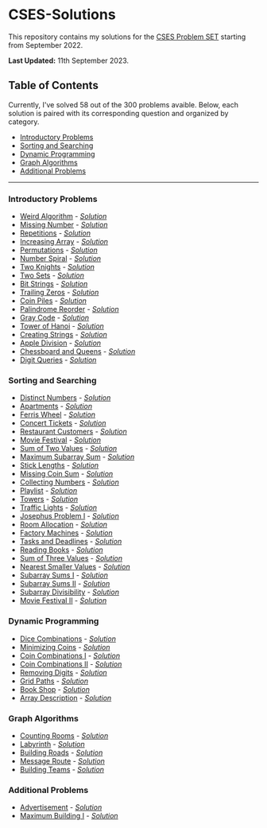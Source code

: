 # CSES-Solutions
This repository contains my solutions for the [CSES Problem SET](https://cses.fi/problemset/) starting from September 2022.

**Last Updated:** 11th September 2023.

## Table of Contents

Currently, I've solved 58 out of the 300 problems avaible. Below, each solution is paired with its corresponding question and organized by category.

- [Introductory Problems](#introductory-problems)
- [Sorting and Searching](#sorting-and-searching)
- [Dynamic Programming](#dynamic-programming)
- [Graph Algorithms](#graph-algorithms)
- [Additional Problems](#additional-problems)

***

### Introductory Problems

- [Weird Algorithm](https://cses.fi/problemset/task/1068) - *[Solution](/introductory_problems/WeirdAlgorithm.cpp)*
- [Missing Number](https://cses.fi/problemset/task/1083) - *[Solution](/introductory_problems/MissingNumber.cpp)*
- [Repetitions](https://cses.fi/problemset/task/1069) - *[Solution](/introductory_problems/Repetitions.cpp)*
- [Increasing Array](https://cses.fi/problemset/task/1094) - *[Solution](/introductory_problems/IncreasingArray.cpp)*
- [Permutations](https://cses.fi/problemset/task/1070) - *[Solution](/introductory_problems/Permutations.cpp)*
- [Number Spiral](https://cses.fi/problemset/task/1071) - *[Solution](/introductory_problems/NumberSpiral.cpp)*
- [Two Knights](https://cses.fi/problemset/task/1072) - *[Solution](/introductory_problems/TwoKnights.cpp)*
- [Two Sets](https://cses.fi/problemset/task/1092) - *[Solution](/introductory_problems/TwoSets.cpp)*
- [Bit Strings](https://cses.fi/problemset/task/1617) - *[Solution](/introductory_problems/BitStrings.cpp)*
- [Trailing Zeros](https://cses.fi/problemset/task/1618) - *[Solution](/introductory_problems/TrailingZeros.cpp)*
- [Coin Piles](https://cses.fi/problemset/task/1754) - *[Solution](/introductory_problems/CoinPiles.cpp)*
- [Palindrome Reorder](https://cses.fi/problemset/task/1755) - *[Solution](/introductory_problems/PalindromeReorder.cpp)*
- [Gray Code](https://cses.fi/problemset/task/2205) - *[Solution](/introductory_problems/GrayCode.cpp)*
- [Tower of Hanoi](https://cses.fi/problemset/task/2165) - *[Solution](/introductory_problems/TowerOfHanoi.cpp)*
- [Creating Strings](https://cses.fi/problemset/task/1622) - *[Solution](/introductory_problems/CreatingStrings.cpp)*
- [Apple Division](https://cses.fi/problemset/task/1623) - *[Solution](/introductory_problems/AppleDivision.cpp)*
- [Chessboard and Queens](https://cses.fi/problemset/task/1624) - *[Solution](/introductory_problems/ChessboardAndQueens.cpp)*
- [Digit Queries](https://cses.fi/problemset/task/2431) - *[Solution](/introductory_problems/DigitQueries.cpp)*

### Sorting and Searching

- [Distinct Numbers](https://cses.fi/problemset/task/1621) - *[Solution](/sorting_and_searching/DistinctNumbers.cpp)*
- [Apartments](https://cses.fi/problemset/task/1084) - *[Solution](/sorting_and_searching/Apartments.cpp)*
- [Ferris Wheel](https://cses.fi/problemset/task/1090) - *[Solution](/sorting_and_searching/FerrisWheel.cpp)*
- [Concert Tickets](https://cses.fi/problemset/task/1091) - *[Solution](/sorting_and_searching/ConcertTickets.cpp)*
- [Restaurant Customers](https://cses.fi/problemset/task/1619) - *[Solution](/sorting_and_searching/RestaurantCustomers.cpp)*
- [Movie Festival](https://cses.fi/problemset/task/1629) - *[Solution](/sorting_and_searching/MovieFestival.cpp)*
- [Sum of Two Values](https://cses.fi/problemset/task/1640) - *[Solution](/sorting_and_searching/SumOfTwoValues.cpp)*
- [Maximum Subarray Sum](https://cses.fi/problemset/task/1643) - *[Solution](/sorting_and_searching/MaximumSubarraySum.cpp)*
- [Stick Lengths](https://cses.fi/problemset/task/1074) - *[Solution](/sorting_and_searching/StickLengths.cpp)*
- [Missing Coin Sum](https://cses.fi/problemset/task/2183) - *[Solution](/sorting_and_searching/MissingCoinSum.cpp)*
- [Collecting Numbers](https://cses.fi/problemset/task/2216) - *[Solution](/sorting_and_searching/CollectingNumbers.cpp)*
- [Playlist](https://cses.fi/problemset/task/1141) - *[Solution](/sorting_and_searching/Playlist.cpp)*
- [Towers](https://cses.fi/problemset/task/1073) - *[Solution](/sorting_and_searching/Towers.cpp)*
- [Traffic Lights](https://cses.fi/problemset/task/1163) - *[Solution](/sorting_and_searching/TrafficLights.cpp)*
- [Josephus Problem I](https://cses.fi/problemset/task/2162) - *[Solution](/sorting_and_searching/JosephusProblemI.cpp)*
- [Room Allocation](https://cses.fi/problemset/task/1164) - *[Solution](/sorting_and_searching/RoomAllocation.cpp)*
- [Factory Machines](https://cses.fi/problemset/task/1620) - *[Solution](/sorting_and_searching/FactoryMachines.cpp)*
- [Tasks and Deadlines](https://cses.fi/problemset/task/1630) - *[Solution](/sorting_and_searching/TasksAndDeadlines.cpp)*
- [Reading Books](https://cses.fi/problemset/task/1631) - *[Solution](/sorting_and_searching/ReadingBooks.cpp)*
- [Sum of Three Values](https://cses.fi/problemset/task/1641) - *[Solution](/sorting_and_searching/SumOfThreeValues.cpp)*
- [Nearest Smaller Values](https://cses.fi/problemset/task/1645) - *[Solution](/sorting_and_searching/NearestSmallerValues.cpp)*
- [Subarray Sums I](https://cses.fi/problemset/task/1660) - *[Solution](/sorting_and_searching/SubarraySumsI.cpp)*
- [Subarray Sums II](https://cses.fi/problemset/task/1661) - *[Solution](/sorting_and_searching/SubarraySumsII.cpp)*
- [Subarray Divisibility](https://cses.fi/problemset/task/1662) - *[Solution](/sorting_and_searching/SubarrayDivisibility.cpp)*
- [Movie Festival II](https://cses.fi/problemset/task/1632) - *[Solution](/sorting_and_searching/MovieFestivalII.cpp)*

### Dynamic Programming

- [Dice Combinations](https://cses.fi/problemset/task/1633) - *[Solution](/dynamic_programming/DiceCombinations.cpp)*
- [Minimizing Coins](https://cses.fi/problemset/task/1634) - *[Solution](/dynamic_programming/MinimizingCoins.cpp)*
- [Coin Combinations I](https://cses.fi/problemset/task/1635) - *[Solution](/dynamic_programming/CoinCombinationsI.cpp)*
- [Coin Combinations II](https://cses.fi/problemset/task/1636) - *[Solution](/dynamic_programming/CoinCombinationsII.cpp)*
- [Removing Digits](https://cses.fi/problemset/task/1637) - *[Solution](/dynamic_programming/RemovingDigits.cpp)*
- [Grid Paths](https://cses.fi/problemset/task/1638) - *[Solution](/dynamic_programming/GridPaths.cpp)*
- [Book Shop](https://cses.fi/problemset/task/1158) - *[Solution](/dynamic_programming/BookShop.cpp)*
- [Array Description](https://cses.fi/problemset/task/1746) - *[Solution](/dynamic_programming/ArrayDescription.cpp)*

### Graph Algorithms

- [Counting Rooms](https://cses.fi/problemset/task/1192) - *[Solution](/graph_algorithms/CountingRooms.cpp)*
- [Labyrinth](https://cses.fi/problemset/task/1193) - *[Solution](/graph_algorithms/Labyrinth.cpp)*
- [Building Roads](https://cses.fi/problemset/task/1666) - *[Solution](/graph_algorithms/BuildingRoads.cpp)*
- [Message Route](https://cses.fi/problemset/task/1667) - *[Solution](/graph_algorithms/MessageRoute.cpp)*
- [Building Teams](https://cses.fi/problemset/task/1668) - *[Solution](/graph_algorithms/BuildingTeams.cpp)*

### Additional Problems

- [Advertisement](https://cses.fi/problemset/task/1142) - *[Solution](/additional_problems/Advertisement.cpp)*
- [Maximum Building I](https://cses.fi/problemset/task/1147) - *[Solution](/additional_problems/MaximumBuildingI.cpp)*